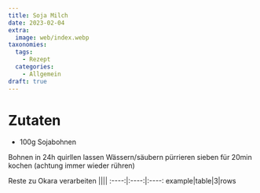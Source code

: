 ```yaml
---
title: Soja Milch
date: 2023-02-04
extra:
  image: web/index.webp
taxonomies:
  tags:
    - Rezept
  categories:
    - Allgemein
draft: true
---
```

# Zutaten
* 100g Sojabohnen

Bohnen in 24h quirllen lassen
Wässern/säubern
pürrieren
sieben
für 20min kochen (achtung immer wieder rühren)

Reste zu Okara verarbeiten
||||
:----:|:----:|:----:
example|table|3|rows

